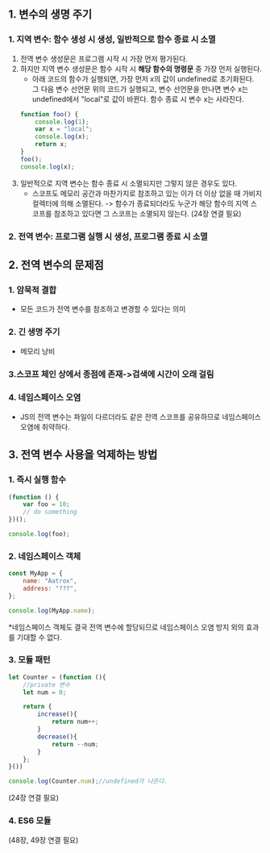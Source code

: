 ## 1. 변수의 생명 주기

### 1. 지역 변수: 함수 생성 시 생성, 일반적으로 함수 종료 시 소멸

1. 전역 변수 생성문은 프로그램 시작 시 가장 먼저 평가된다.
2. 하지만 지역 변수 생성문은 함수 시작 시 **해당 함수의 명령문** 중 가장 먼저 실행된다.
    - 아래 코드의 함수가 실행되면, 가장 먼저 x의 값이 undefined로 초기화된다. 그 다음 변수 선언문 위의 코드가 실행되고, 변수 선언문을 만나면 변수 x는 undefined에서 "local"로 값이 바뀐다. 함수 종료 시 변수 x는 사라진다.
    ```javascript
    function foo() {
        console.log(1);
        var x = "local";
        console.log(x);
        return x;
    }
    foo();
    console.log(x);
    ```
3. 일반적으로 지역 변수는 함수 종료 시 소멸되지만 그렇지 않은 경우도 있다.
    - 스코프도 메모리 공간과 마찬가지로 참조하고 있는 이가 더 이상 없을 때 가비지 컬렉터에 의해 소멸된다. -> 함수가 종료되더라도 누군가 해당 함수의 지역 스코프를 참조하고 있다면 그 스코프는 소멸되지 않는다. (24장 연결 필요)

### 2. 전역 변수: 프로그램 실행 시 생성, 프로그램 종료 시 소멸

## 2. 전역 변수의 문제점

### 1. 암묵적 결합

-   모든 코드가 전역 변수를 참조하고 변경할 수 있다는 의미

### 2. 긴 생명 주기

-   메모리 낭비

### 3.스코프 체인 상에서 종점에 존재->검색에 시간이 오래 걸림

### 4. 네임스페이스 오염

-   JS의 전역 변수는 파일이 다르더라도 같은 전역 스코프를 공유하므로 네임스페이스 오염에 취약하다.

## 3. 전역 변수 사용을 억제하는 방법

### 1. 즉시 실행 함수

```javascript
(function () {
    var foo = 10;
    // do something
})();

console.log(foo);
```

### 2. 네임스페이스 객체

```javascript
const MyApp = {
    name: "Aatrox",
    address: "???",
};

console.log(MyApp.name);
```

\*네임스페이스 객체도 결국 전역 변수에 할당되므로 네임스페이스 오염 방지 외의 효과를 기대할 수 없다.

### 3. 모듈 패턴

```javascript
let Counter = (function (){
    //private 변수
    let num = 0;

    return {
        increase(){
            return num++;
        }
        decrease(){
            return --num;
        }
    };
}())

console.log(Counter.num);//undefined가 나온다.
```

(24장 연결 필요)

### 4. ES6 모듈

(48장, 49장 연결 필요)
